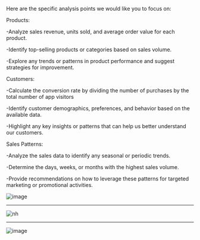 Here are the specific analysis points we would like you to focus on:

Products:

-Analyze sales revenue, units sold, and average order value for each product.

-Identify top-selling products or categories based on sales volume.

-Explore any trends or patterns in product performance and suggest strategies for improvement.

Customers:

-Calculate the conversion rate by dividing the number of purchases by the total number of app visitors

-Identify customer demographics, preferences, and behavior based on the available data.

-Highlight any key insights or patterns that can help us better understand our customers.

Sales Patterns:

-Analyze the sales data to identify any seasonal or periodic trends.

-Determine the days, weeks, or months with the highest sales volume.

-Provide recommendations on how to leverage these patterns for targeted marketing or promotional activities.

![image](https://github.com/AlaaElnakeeb81536/Ecommerce-Dashboard-Using-PowerPI/assets/103367236/c84e206d-1188-491d-b04b-1f0cec750ecb)
*******************************************************
![nh](https://github.com/AlaaElnakeeb81536/Ecommerce-Dashboard-Using-PowerPI/assets/103367236/611bd88b-5300-4622-aae8-023568d0cf4b)
*************************************************************
![image](https://github.com/AlaaElnakeeb81536/Ecommerce-Dashboard-Using-PowerPI/assets/103367236/64af82b0-45f0-4ec1-99c3-44d0a4b6ee55)



